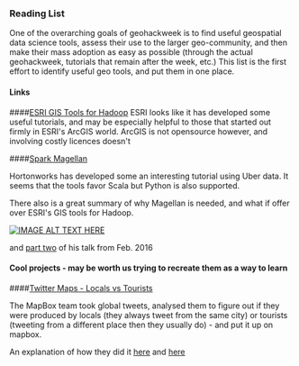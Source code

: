 ### Reading List

One of the overarching goals of geohackweek is to find useful geospatial data science tools, assess their use to the larger geo-community, and then make their mass adoption as easy as possible (through the actual geohackweek, tutorials that remain after the week, etc.) This list is the first effort to identify useful geo tools, and put them in one place.

#### Links 

####[ESRI GIS Tools for Hadoop](http://esri.github.io/gis-tools-for-hadoop/)
ESRI looks like it has developed some useful tutorials, and may be especially helpful to those that started out firmly in ESRI's ArcGIS world. ArcGIS is not opensource however, and involving costly licences doesn't

####[Spark Magellan](http://hortonworks.com/blog/magellan-geospatial-analytics-in-spark/)

Hortonworks has developed some an interesting tutorial using Uber data. It seems that the tools favor Scala but Python is also supported. 

There also is a great summary of why Magellan is needed, and what if offer over ESRI's GIS tools for Hadoop. 

[![IMAGE ALT TEXT HERE](https://img.youtube.com/vi/rP8H-xQTuM0/0.jpg)](https://youtu.be/rP8H-xQTuM0)

and [part two](https://youtu.be/1lF1oSjxMT4) of his talk from Feb. 2016 

#### Cool projects - may be worth us trying to recreate them as a way to learn

####[Twitter Maps - Locals vs Tourists](https://www.mapbox.com/labs/twitter-gnip/locals/#12/47.6388/-122.3939)

The MapBox team took global tweets, analysed them to figure out if they were produced by locals (they always tweet from the same city) or tourists (tweeting from a different place then they usually do) - and put it up on mapbox.

An explanation of how they did it [here](https://www.mapbox.com/blog/visualizing-3-billion-tweets/)
and [here](https://github.com/ericfischer/datamaps)



